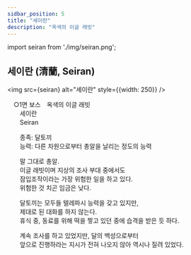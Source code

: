 ```yaml
---
sidbar_position: 5
title: "세이란"
description: "옥색의 이글 래빗"
---
```


import seiran from './img/seiran.png';

## 세이란 (清蘭, Seiran)

<img src={seiran} alt="세이란" style={{width: 250}} />

　○1면 보스　옥색의 이글 래빗  
　　세이란  
　　Seiran  

　　종족: 달토끼  
　　능력: 다른 차원으로부터 총알을 날리는 정도의 능력  

　　말 그대로 총알.  
　　이글 래빗이며 지상의 조사 부대 중에서도  
　　잠입조작이라는 가장 위험한 일을 하고 있다.  
　　위험한 것 치곤 임금은 낮다.  

　　달토끼는 모두들 텔레파시 능력을 갖고 있지만,  
　　제대로 된 대화를 하지 않는다.  
　　휴식 중, 동료를 위해 떡을 찧고 있던 중에 습격을 받은 듯 하다.  

　　계속 조사를 하고 있었지만, 달의 백성으로부터  
　　앞으로 진행하라는 지시가 전혀 나오지 않아 역시나 질려 있었다.  
